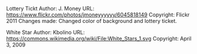 Lottery Tickt
Author: J. Money
URL: https://www.flickr.com/photos/jmoneyyyyyy/6045818149
Copyright: Flickr 2011
Changes made: Changed color of background and lottery ticket. 

White Star
Author: Kbolino
URL: https://commons.wikimedia.org/wiki/File:White_Stars_1.svg
Copyright: April 3, 2009

